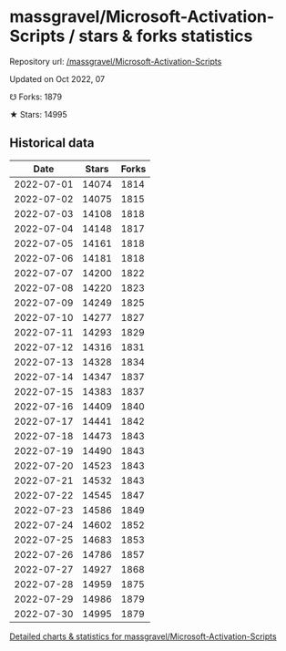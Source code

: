 # massgravel/Microsoft-Activation-Scripts / stars & forks statistics

Repository url: [/massgravel/Microsoft-Activation-Scripts](https://github.com/massgravel/Microsoft-Activation-Scripts)

Updated on Oct 2022, 07

☋ Forks: 1879

★ Stars: 14995

## Historical data
| Date | Stars | Forks |
|------|-------|-------|
| 2022-07-01 | 14074 | 1814 | 
| 2022-07-02 | 14075 | 1815 | 
| 2022-07-03 | 14108 | 1818 | 
| 2022-07-04 | 14148 | 1817 | 
| 2022-07-05 | 14161 | 1818 | 
| 2022-07-06 | 14181 | 1818 | 
| 2022-07-07 | 14200 | 1822 | 
| 2022-07-08 | 14220 | 1823 | 
| 2022-07-09 | 14249 | 1825 | 
| 2022-07-10 | 14277 | 1827 | 
| 2022-07-11 | 14293 | 1829 | 
| 2022-07-12 | 14316 | 1831 | 
| 2022-07-13 | 14328 | 1834 | 
| 2022-07-14 | 14347 | 1837 | 
| 2022-07-15 | 14383 | 1837 | 
| 2022-07-16 | 14409 | 1840 | 
| 2022-07-17 | 14441 | 1842 | 
| 2022-07-18 | 14473 | 1843 | 
| 2022-07-19 | 14490 | 1843 | 
| 2022-07-20 | 14523 | 1843 | 
| 2022-07-21 | 14532 | 1843 | 
| 2022-07-22 | 14545 | 1847 | 
| 2022-07-23 | 14586 | 1849 | 
| 2022-07-24 | 14602 | 1852 | 
| 2022-07-25 | 14683 | 1853 | 
| 2022-07-26 | 14786 | 1857 | 
| 2022-07-27 | 14927 | 1868 | 
| 2022-07-28 | 14959 | 1875 | 
| 2022-07-29 | 14986 | 1879 | 
| 2022-07-30 | 14995 | 1879 | 


[Detailed charts & statistics for massgravel/Microsoft-Activation-Scripts](https://reviewgithub.com/rep/massgravel/Microsoft-Activation-Scripts)
